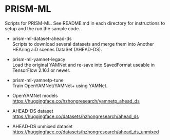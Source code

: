 # PRISM-ML
Scripts for PRISM-ML. See README.md in each directory for instructions to setup and the run the sample code.

* prism-ml-dataset-ahead-ds  
Scripts to download several datasets and merge them into Another HEAring aiD scenes DataSet (AHEAD-DS).

* prism-ml-yamnet-legacy  
Load the original YAMNet and re-save into SavedFormat useable in TensorFlow 2.16.1 or newer.

* prism-ml-yamnetp-tune  
Train OpenYAMNet/YAMNet+ using YAMNet.

* OpenYAMNet models  
https://huggingface.co/hzhongresearch/yamnetp_ahead_ds

* AHEAD-DS dataset  
https://huggingface.co/datasets/hzhongresearch/ahead_ds

* AHEAD-DS unmixed dataset  
https://huggingface.co/datasets/hzhongresearch/ahead_ds_unmixed

